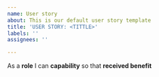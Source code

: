 ```yaml
---
name: User story
about: This is our default user story template
title: 'USER STORY: <TITTLE>'
labels: ''
assignees: ''

---
```


As a **role** I can **capability** so that **received benefit**
